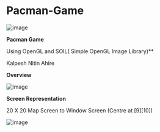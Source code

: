 # Pacman-Game
![image](https://user-images.githubusercontent.com/69343990/115407841-0447fa80-a20e-11eb-8f4a-54694d0d1ad4.png)

****Pacman Game****

Using OpenGL and SOIL( Simple OpenGL Image Library)**

Kalpesh Nitin Ahire

**Overview**

![image](https://user-images.githubusercontent.com/69343990/115408098-38bbb680-a20e-11eb-8973-4ae3752df63c.png)

****Screen Representation****

20 X 20 Map Screen to Window Screen (Centre at [9][10])

![image](https://user-images.githubusercontent.com/69343990/115408762-c4cdde00-a20e-11eb-8977-75e11baf49f5.png)


